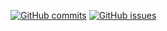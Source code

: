 [![GitHub commits](https://img.shields.io/github/commits-since/SubtitleEdit/subtitleedit/3.4.7.svg)](https://github.com/KewaiiGamer/LanServerExtended)
[![GitHub issues](https://img.shields.io/github/issues/badges/shields.svg)](https://github.com/KewaiiGamer/LanServerExtended/tree/master/src/main/java/kewaiigamer/lanserverextended)
